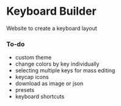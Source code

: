# Keyboard Builder

Website to create a keyboard layout

### To-do
- custom theme
- change colors by key individually
- selecting multiple keys for mass editing
- keycap icons
- download as image or json
- presets
- keyboard shortcuts

